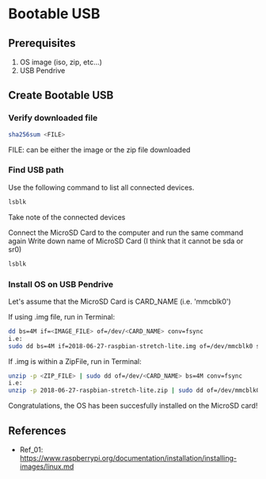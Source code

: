 # Bootable USB

## Prerequisites
1. OS image (iso, zip, etc...)
1. USB Pendrive

## Create Bootable USB
### Verify downloaded file
```bash
sha256sum <FILE>
```
FILE: can be either the image or the zip file downloaded

### Find USB path
Use the following command to list all connected devices.
```bash
lsblk
```

Take note of the connected devices

Connect the MicroSD Card to the computer and run the same command again
Write down name of MicroSD Card (I think that it cannot be sda or sr0)
```bash
lsblk
```

### Install OS on USB Pendrive
Let's assume that the MicroSD Card is CARD_NAME (i.e. 'mmcblk0')

If using .img file, run in Terminal:
```bash
dd bs=4M if=<IMAGE_FILE> of=/dev/<CARD_NAME> conv=fsync
i.e:
sudo dd bs=4M if=2018-06-27-raspbian-stretch-lite.img of=/dev/mmcblk0 status=progress conv=fsync

```

If .img is within a ZipFile, run in Terminal:
```bash
unzip -p <ZIP_FILE> | sudo dd of=/dev/<CARD_NAME> bs=4M conv=fsync
i.e:
unzip -p 2018-06-27-raspbian-stretch-lite.zip | sudo dd of=/dev/mmcblk0 bs=4M status=progress conv=fsync
```

Congratulations, the OS has been succesfully installed on the MicroSD card!


## References
* Ref_01: https://www.raspberrypi.org/documentation/installation/installing-images/linux.md
